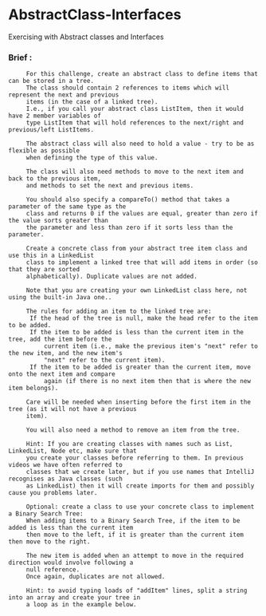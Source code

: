 # AbstractClass-Interfaces
Exercising with Abstract classes and Interfaces

### Brief :

         For this challenge, create an abstract class to define items that can be stored in a tree.
         The class should contain 2 references to items which will represent the next and previous
         items (in the case of a linked tree).
         I.e., if you call your abstract class ListItem, then it would have 2 member variables of
         type ListItem that will hold references to the next/right and previous/left ListItems.

         The abstract class will also need to hold a value - try to be as flexible as possible
         when defining the type of this value.

         The class will also need methods to move to the next item and back to the previous item,
         and methods to set the next and previous items.

         You should also specify a compareTo() method that takes a parameter of the same type as the
         class and returns 0 if the values are equal, greater than zero if the value sorts greater than
         the parameter and less than zero if it sorts less than the parameter.

         Create a concrete class from your abstract tree item class and use this in a LinkedList
         class to implement a linked tree that will add items in order (so that they are sorted
         alphabetically). Duplicate values are not added.

         Note that you are creating your own LinkedList class here, not using the built-in Java one..

         The rules for adding an item to the linked tree are:
          If the head of the tree is null, make the head refer to the item to be added.
          If the item to be added is less than the current item in the tree, add the item before the
              current item (i.e., make the previous item's "next" refer to the new item, and the new item's
              "next" refer to the current item).
          If the item to be added is greater than the current item, move onto the next item and compare
              again (if there is no next item then that is where the new item belongs).

         Care will be needed when inserting before the first item in the tree (as it will not have a previous
         item).

         You will also need a method to remove an item from the tree.

         Hint: If you are creating classes with names such as List, LinkedList, Node etc, make sure that
         you create your classes before referring to them. In previous videos we have often referred to
         classes that we create later, but if you use names that IntelliJ recognises as Java classes (such
         as LinkedList) then it will create imports for them and possibly cause you problems later.

         Optional: create a class to use your concrete class to implement a Binary Search Tree:
         When adding items to a Binary Search Tree, if the item to be added is less than the current item
         then move to the left, if it is greater than the current item then move to the right.

         The new item is added when an attempt to move in the required direction would involve following a
         null reference.
         Once again, duplicates are not allowed.

         Hint: to avoid typing loads of "addItem" lines, split a string into an array and create your tree in
         a loop as in the example below.
